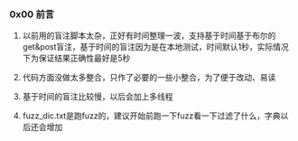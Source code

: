 ### 0x00 前言

1. 以前用的盲注脚本太杂，正好有时间整理一波，支持基于时间基于布尔的get&post盲注，基于时间的盲注因为是在本地测试，时间默认1秒，实际情况下为保证结果正确性最好是5秒

2. 代码方面没做太多整合，只作了必要的一些小整合，为了便于改动、易读

3. 基于时间的盲注比较慢，以后会加上多线程

4. fuzz_dic.txt是跑fuzz的，建议开始前跑一下fuzz看一下过滤了什么，字典以后还会增加